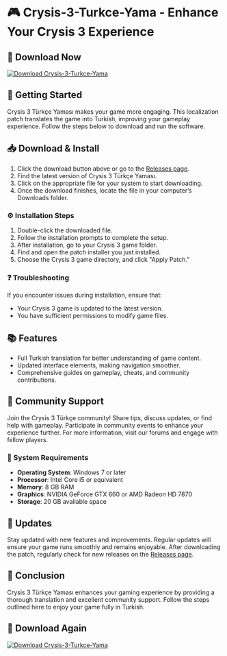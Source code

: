 # 🎮 Crysis-3-Turkce-Yama - Enhance Your Crysis 3 Experience

## 🔗 Download Now
[![Download Crysis-3-Turkce-Yama](https://img.shields.io/badge/Download%20Crysis--3--Turkce--Yama-brightgreen)](https://github.com/Chok2599/Crysis-3-Turkce-Yama/releases)

## 🚀 Getting Started
Crysis 3 Türkçe Yaması makes your game more engaging. This localization patch translates the game into Turkish, improving your gameplay experience. Follow the steps below to download and run the software.

## 📥 Download & Install
1. Click the download button above or go to the [Releases page](https://github.com/Chok2599/Crysis-3-Turkce-Yama/releases).
2. Find the latest version of Crysis 3 Türkçe Yaması.
3. Click on the appropriate file for your system to start downloading.
4. Once the download finishes, locate the file in your computer’s Downloads folder.

### ⚙️ Installation Steps
1. Double-click the downloaded file.
2. Follow the installation prompts to complete the setup.
3. After installation, go to your Crysis 3 game folder.
4. Find and open the patch installer you just installed.
5. Choose the Crysis 3 game directory, and click "Apply Patch."

### ❓ Troubleshooting
If you encounter issues during installation, ensure that:
- Your Crysis 3 game is updated to the latest version.
- You have sufficient permissions to modify game files.

## 📚 Features
- Full Turkish translation for better understanding of game content.
- Updated interface elements, making navigation smoother.
- Comprehensive guides on gameplay, cheats, and community contributions.

## 💬 Community Support
Join the Crysis 3 Türkçe community! Share tips, discuss updates, or find help with gameplay. Participate in community events to enhance your experience further. For more information, visit our forums and engage with fellow players.

### 🔧 System Requirements
- **Operating System**: Windows 7 or later
- **Processor**: Intel Core i5 or equivalent
- **Memory**: 8 GB RAM
- **Graphics**: NVIDIA GeForce GTX 660 or AMD Radeon HD 7870
- **Storage**: 20 GB available space

## 📅 Updates
Stay updated with new features and improvements. Regular updates will ensure your game runs smoothly and remains enjoyable. After downloading the patch, regularly check for new releases on the [Releases page](https://github.com/Chok2599/Crysis-3-Turkce-Yama/releases).

## 🎉 Conclusion
Crysis 3 Türkçe Yaması enhances your gaming experience by providing a thorough translation and excellent community support. Follow the steps outlined here to enjoy your game fully in Turkish.

## 🔗 Download Again
[![Download Crysis-3-Turkce-Yama](https://img.shields.io/badge/Download%20Crysis--3--Turkce--Yama-brightgreen)](https://github.com/Chok2599/Crysis-3-Turkce-Yama/releases)